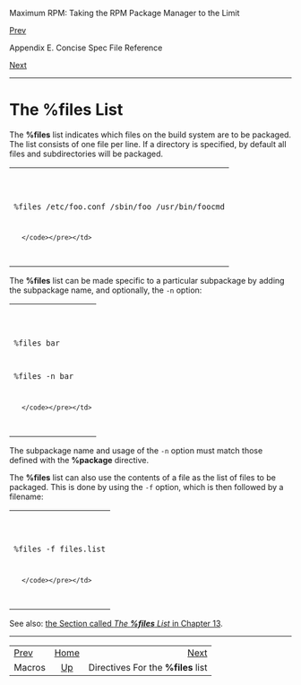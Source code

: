 <div class="NAVHEADER">

Maximum RPM: Taking the RPM Package Manager to the Limit

</div>

[Prev](s1-rpm-specref-macros.md)

Appendix E. Concise Spec File Reference

[Next](s1-rpm-specref-files-list-directives.md)

-----

<div class="sect1">

# <span id="s1-rpm-specref-files-list">The **%files** List</span>

The **%files** list indicates which files on the build system are to be
packaged. The list consists of one file per line. If a directory is
specified, by default all files and subdirectories will be packaged.

<table>
<colgroup>
<col style="width: 100%" />
</colgroup>
<tbody>
<tr class="odd">
<td><pre class="screen"><code>%files
/etc/foo.conf
/sbin/foo
/usr/bin/foocmd

      </code></pre></td>
</tr>
</tbody>
</table>

The **%files** list can be made specific to a particular subpackage by
adding the subpackage name, and optionally, the `-n` option:

<table>
<colgroup>
<col style="width: 100%" />
</colgroup>
<tbody>
<tr class="odd">
<td><pre class="screen"><code>%files bar

%files -n bar

      </code></pre></td>
</tr>
</tbody>
</table>

The subpackage name and usage of the `-n` option must match those
defined with the **%package** directive.

The **%files** list can also use the contents of a file as the list of
files to be packaged. This is done by using the `-f` option, which is
then followed by a filename:

<table>
<colgroup>
<col style="width: 100%" />
</colgroup>
<tbody>
<tr class="odd">
<td><pre class="screen"><code>%files -f files.list

      </code></pre></td>
</tr>
</tbody>
</table>

See also: [the Section called *The **%files** List* in Chapter
13](s1-rpm-inside-files-list.md).

</div>

<div class="NAVFOOTER">

-----

|                                    |                           |                                                   |
| :--------------------------------- | :-----------------------: | ------------------------------------------------: |
| [Prev](s1-rpm-specref-macros.md) |    [Home](index.md)     | [Next](s1-rpm-specref-files-list-directives.md) |
| Macros                             | [Up](ch-rpm-specref.md) |                Directives For the **%files** list |

</div>
